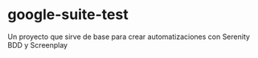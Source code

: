 # google-suite-test
Un proyecto que sirve de base para crear automatizaciones con Serenity BDD y Screenplay
